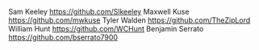 Sam Keeley https://github.com/Slkeeley 
Maxwell Kuse https://github.com/mwkuse
Tyler Walden https://github.com/TheZipLord 
William Hunt https://github.com/WCHunt 
Benjamin Serrato https://github.com/bserrato7900
